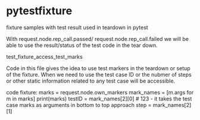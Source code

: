 # pytestfixture
fixture samples with test result used in teardown in pytest


With request.node.rep_call.passed/ request.node.rep_call.failed we will be able to use the result/status of the test code in the tear down.



test_fixture_access_test_marks

Code in this file gives the idea to use test markers in the teardown or setup of the fixture. When we need to use the test case ID or the nubmer of steps or other static information related to any test case will be accessible.

code
fixture: 
marks = request.node.own_markers
                        mark_names = [m.args for m in marks]
                        print(marks)
                        testID = mark_names[2][0]  # 123 - it takes the test case marks as arguments in bottom to top approach
                        step = mark_names[2][1]
